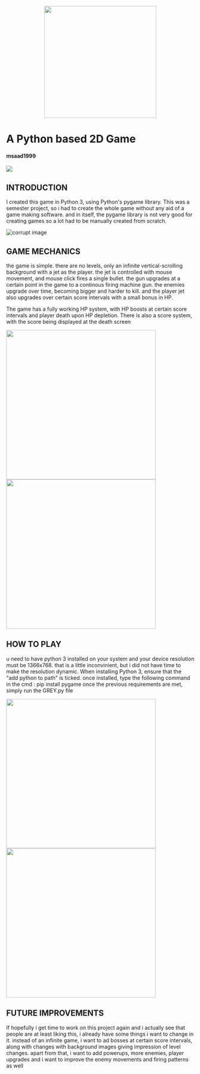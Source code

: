 <p align="center">
  <img src="https://github.com/msaad1999/GREY/blob/master/assets/grey%20logo.png" width="300" aligh="center"/>
</p>

# A Python based 2D Game
#### msaad1999

<img src="https://github.com/msaad1999/GREY/blob/master/assets/menu.gif" aligh="center"/>

## INTRODUCTION 

I created this game in Python 3, using Python's pygame library. This was a semester project, so i had to create the whole game without any aid of a game making software. and in itself, the pygame library is not very good for creating games so a lot had to be manually created from scratch.

![corrupt image](https://github.com/msaad1999/GREY/blob/master/assets/start.gif)

## GAME MECHANICS
the game is simple. there are no levels, only an infinite vertical-scrolling background with a jet as the player. the jet is controlled with mouse movement, and mouse click fires a single bullet. the gun upgrades at a certain point in the game to a continous firing machine gun. the enemies upgrade over time, becoming bigger and harder to kill. and the player jet also upgrades over certain score intervals with a small bonus in HP.

The game has a fully working HP system, with HP boosts at certain score intervals and player death upon HP depletion. There is also a score system, with the score being displayed at the death screen

<img src="https://github.com/msaad1999/GREY/blob/master/assets/dead.gif" width="400"/>    <img src="https://github.com/msaad1999/GREY/blob/master/assets/death.gif" width="400"/>

## HOW TO PLAY
u need to have python 3 installed on your system and your device resolution must be 1366x768. that is a little inconvinient, but i did not have time to make the resolution dynamic. When installing Python 3, ensure that the "add python to path" is ticked. once installed, type the following command in the cmd : pip install pygame
once the previous requirements are met, simply run the GREY.py file

<img src="https://github.com/msaad1999/GREY/blob/master/assets/upgrade.gif" width="400"/>    <img src="https://github.com/msaad1999/GREY/blob/master/assets/big.gif" width="400"/>

## FUTURE IMPROVEMENTS
If hopefully i get time to work on this project again and i actually see that people are at least liking this, i already have some things i want to change in it. instead of an infinite game, i want to ad bosses at certain score intervals, along with changes with background images giving impression of level changes. apart from that, i want to add powerups, more enemies, player upgrades and i want to improve the enemy movements and firing patterns as well
